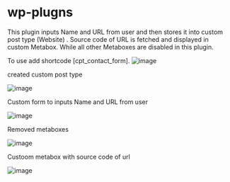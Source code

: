# wp-plugns

This plugin inputs Name and URL from user and then stores it into custom post type (Website) . Source code of URL is fetched and displayed in custom Metabox. While all other Metaboxes are disabled in this plugin.

To use add shortcode [cpt_contact_form].
![image](https://user-images.githubusercontent.com/120414572/207154135-da1d9f9b-f196-411d-9da8-0a7c4086e92b.png)

created custom post type


![image](https://user-images.githubusercontent.com/120414572/207154410-71d04975-528a-496f-ad0c-2c4ab2a36462.png)
 
 Custom form to inputs Name and URL from user 
 
 
![image](https://user-images.githubusercontent.com/120414572/207154062-49936c59-ffd1-43b8-b355-924a7f5b2b88.png)

Removed metaboxes


![image](https://user-images.githubusercontent.com/120414572/207155207-d6638461-eab5-4f2b-b2f8-c28535024b4d.png)

Custoom metabox with source code of url

![image](https://user-images.githubusercontent.com/120414572/207155647-799165f4-5d63-4c55-9633-575e2ca66507.png)
